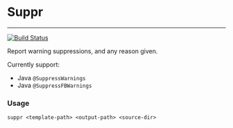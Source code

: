 # Suppr #

***

[![Build Status](https://travis-ci.org/j-a-k/suppr.svg?branch=master)](https://travis-ci.org/j-a-k/suppr)


Report warning suppressions, and any reason given.

Currently support:

* Java `@SuppressWarnings`
* Java `@SuppressFBWarnings`

### Usage ###

    suppr <template-path> <output-path> <source-dir>